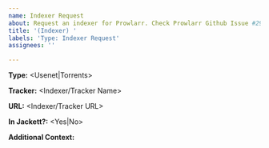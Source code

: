 ```yaml
---
name: Indexer Request
about: Request an indexer for Prowlarr. Check Prowlarr Github Issue #29 for existing Jackett Indexers & search GitHub prior to submitting a request. Duplicate requests will be closed.
title: '(Indexer) '
labels: 'Type: Indexer Request'
assignees: ''

---
```


<!-- Check the pinned Jackett parity issue prior to submitting a request. Duplicated requests or requests covered in existing GitHub Issues will be closed without warning. Please search GitHub prior to requesting.-->

**Type:** <Usenet|Torrents>

**Tracker:** <Indexer/Tracker Name>

**URL:** <Indexer/Tracker URL>

**In Jackett?:** <Yes|No>
<!-- Check the pinned Jackett parity issue (#29) prior to submitting a request. Duplicated requests or requests covered in existing GitHub Issues will be closed without warning. Please search GitHub prior to requesting.-->

**Additional Context:**
<!-- Add any other context or screenshots about the request here. -->
